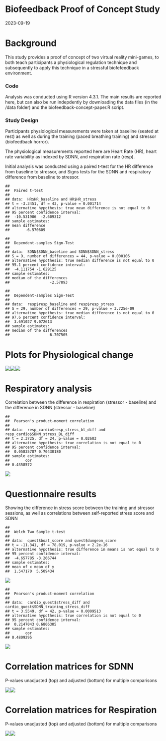 Biofeedback Proof of Concept Study
================
2023-09-19

# Background

This study provides a proof of concept of two virtual reality
mini-games, to both teach participants a physiological regulation
technique and subsequently to apply this technique in a stressful
biofefeedback environment.

### Code

Analysis was conducted using R version 4.3.1. The main results are reported here, but can also be run indepdently by downloading the data files (in the /data folder) and the biofeedback-concept-paper.R script. 

### Study Design

Participants physiological measurements were taken at baseline (seated
at rest) as well as during the training (paced breathing training) and
stressor (biofeedback horror).

The physiological measurements reported here are Heart Rate (HR), heart
rate variability as indexed by SDNN, and respiration rate (resp).

Initial analysis was conducted using a paired t-test for the HR
difference from baseline to stressor, and Signs tests for the SDNN and
respiratory difference from baseline to stressor.

    ## 
    ##  Paired t-test
    ## 
    ## data:  HR$HR_baseline and HR$HR_stress
    ## t = -3.3451, df = 43, p-value = 0.001714
    ## alternative hypothesis: true mean difference is not equal to 0
    ## 95 percent confidence interval:
    ##  -10.531906  -2.609312
    ## sample estimates:
    ## mean difference 
    ##       -6.570609

    ## 
    ##  Dependent-samples Sign-Test
    ## 
    ## data:  SDNN$SDNN_baseline and SDNN$SDNN_stress
    ## S = 9, number of differences = 44, p-value = 0.000106
    ## alternative hypothesis: true median difference is not equal to 0
    ## 95.1 percent confidence interval:
    ##  -4.111754 -1.629125
    ## sample estimates:
    ## median of the differences 
    ##                  -2.57893

    ## 
    ##  Dependent-samples Sign-Test
    ## 
    ## data:  resp$resp_baseline and resp$resp_stress
    ## S = 29, number of differences = 29, p-value = 3.725e-09
    ## alternative hypothesis: true median difference is not equal to 0
    ## 97.6 percent confidence interval:
    ##  3.691027 9.072613
    ## sample estimates:
    ## median of the differences 
    ##                  6.707505

# Plots for Physiological change

![](biofeedback_concept_files/figure-gfm/unnamed-chunk-3-1.png)<!-- -->![](biofeedback_concept_files/figure-gfm/unnamed-chunk-3-2.png)<!-- -->![](biofeedback_concept_files/figure-gfm/unnamed-chunk-3-3.png)<!-- -->

# Respiratory analysis

Correlation between the difference in respiration (stressor - baseline)
and the difference in SDNN (stressor - baseline)

    ## 
    ##  Pearson's product-moment correlation
    ## 
    ## data:  resp_cardio$resp_stress_bl_diff and resp_cardio$SDNN_stress_BL_diff
    ## t = 2.3725, df = 24, p-value = 0.02603
    ## alternative hypothesis: true correlation is not equal to 0
    ## 95 percent confidence interval:
    ##  0.05835787 0.70430180
    ## sample estimates:
    ##       cor 
    ## 0.4358572

![](biofeedback_concept_files/figure-gfm/unnamed-chunk-4-1.png)<!-- -->

# Questionnaire results

Showing the difference in stress score between the training and stressor
sessions, as well as correlations between self-reported stress score and
SDNN

    ## 
    ##  Welch Two Sample t-test
    ## 
    ## data:  quest$boat_score and quest$dungeon_score
    ## t = -11.341, df = 78.019, p-value < 2.2e-16
    ## alternative hypothesis: true difference in means is not equal to 0
    ## 95 percent confidence interval:
    ##  -4.657785 -3.266744
    ## sample estimates:
    ## mean of x mean of y 
    ##  1.547170  5.509434

![](biofeedback_concept_files/figure-gfm/unnamed-chunk-5-1.png)<!-- -->

    ## 
    ##  Pearson's product-moment correlation
    ## 
    ## data:  cardio_quest$stress_diff and cardio_quest$SDNN_training_stress_diff
    ## t = 3.5549, df = 42, p-value = 0.0009513
    ## alternative hypothesis: true correlation is not equal to 0
    ## 95 percent confidence interval:
    ##  0.2147043 0.6806305
    ## sample estimates:
    ##       cor 
    ## 0.4809295

![](biofeedback_concept_files/figure-gfm/unnamed-chunk-5-2.png)<!-- -->

# Correlation matrices for SDNN

P-values unadjusted (top) and adjusted (bottom) for multiple comparisons

![](biofeedback_concept_files/figure-gfm/unnamed-chunk-6-1.png)<!-- -->![](biofeedback_concept_files/figure-gfm/unnamed-chunk-6-2.png)<!-- -->

# Correlation matrices for Respiration

P-values unadjusted (top) and adjusted (bottom) for multiple comparisons

![](biofeedback_concept_files/figure-gfm/unnamed-chunk-7-1.png)<!-- -->![](biofeedback_concept_files/figure-gfm/unnamed-chunk-7-2.png)<!-- -->
